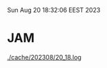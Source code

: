 Sun Aug 20 18:32:06 EEST 2023
# JAM
<a href='./cache/202308/20_18.log'>./cache/202308/20_18.log</a>
